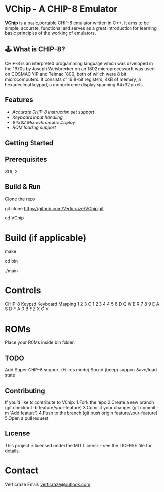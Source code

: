 # VChip - A CHIP-8 Emulator

**VChip** is a basic,portable CHIP-8 emulator written in C++. It aims to be simple, accurate, functional and serves as a great introduction for learning basic principles of the working of emulators.
## 🕹 What is CHIP-8?
CHIP-8 is an interpreted programming language which was developed in the 1970s by Joseph Weisbrecker on an 1802 microprocessor.It was used on COSMAC VIP and Telmac 1800, both of which were 8 bit microcomputers.
It consists of 16 8-bit registers, 4kB of memory, a hexadecimal keypad, a monochrome display spanning 64x32 pixels.
## Features
- *Accurate CHIP-8 instruction set support*
- *Keyboard input handling*
- *64x32 Monochromatic Display*
- *ROM loading support*
## Getting Started
## Prerequisites
*SDL 2* 
## Build & Run
Clone the repo

git clone https://github.com/Verticraze/VChip.git

cd VChip

# Build (if applicable)
make   

cd bin

./main <ROMFILE>

# Controls

CHIP-8 Keypad	Keyboard Mapping
1 2 3 C	  1 2 3 4
4 5 6 D	  Q W E R
7 8 9 E	  A S D F
A 0 B F	  Z X C V

# ROMs

Place your ROMs inside bin folder.

## TODO

Add Super CHIP-8 support (Hi-res mode)
Sound (beep) support
Save/load state

## Contributing

If you’d like to contribute to VChip:
1.Fork the repo
2.Create a new branch (git checkout -b feature/your-feature)
3.Commit your changes (git commit -m 'Add feature')
4.Push to the branch (git push origin feature/your-feature)
5.Open a pull request

## License

This project is licensed under the MIT License - see the LICENSE file for details.

# Contact

Verticraze
Email: verticraze@outlook.com

